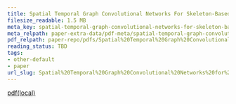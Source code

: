 ```yaml
---
title: Spatial Temporal Graph Convolutional Networks For Skeleton-Based Action Recognition
filesize_readable: 1.5 MB
meta_key: spatial-temporal-graph-convolutional-networks-for-skeleton-based-action-recognition
meta_relpath: paper-extra-data/pdf-meta/spatial-temporal-graph-convolutional-networks-for-skeleton-based-action-recognition.yaml
pdf_relpath: paper-repo/pdfs/Spatial%20Temporal%20Graph%20Convolutional%20Networks%20for%20Skeleton-Based%20Action%20Recognition.pdf
reading_status: TBD
tags:
- other-default
- paper
url_slug: Spatial%20Temporal%20Graph%20Convolutional%20Networks%20for%20Skeleton-Based%20Action%20Recognition
---
```


[pdf(local)](../../paper-repo/pdfs/Spatial%20Temporal%20Graph%20Convolutional%20Networks%20for%20Skeleton-Based%20Action%20Recognition.pdf)
